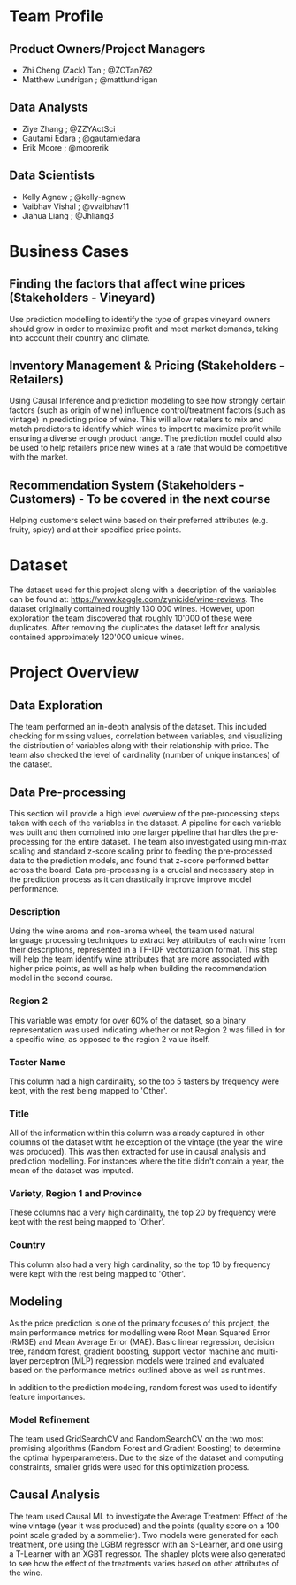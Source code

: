 # Team Profile

## Product Owners/Project Managers
- Zhi Cheng (Zack) Tan ; @ZCTan762
- Matthew Lundrigan ; @mattlundrigan

## Data Analysts
- Ziye Zhang ; @ZZYActSci
- Gautami Edara ; @gautamiedara
- Erik Moore ; @moorerik

## Data Scientists
- Kelly Agnew ; @kelly-agnew
- Vaibhav Vishal ; @vvaibhav11
- Jiahua Liang ; @Jhliang3


# Business Cases

## Finding the factors that affect wine prices (Stakeholders - Vineyard)
Use prediction modelling to identify the type of grapes vineyard owners should grow in order to maximize profit and meet market demands, taking into account their country and climate. 

## Inventory Management & Pricing (Stakeholders - Retailers)
Using Causal Inference and prediction modeling to see how strongly certain factors (such as origin of wine) influence control/treatment factors (such as vintage) in predicting price of wine. This will allow retailers to mix and match predictors to identify which wines to import to maximize profit while ensuring a diverse enough product range. The prediction model could also be used to help retailers price new wines at a rate that would be competitive with the market. 

## Recommendation System (Stakeholders - Customers) - To be covered in the next course 
Helping customers select wine based on their preferred attributes (e.g. fruity, spicy) and at their specified price points.

# Dataset

The dataset used for this project along with a description of the variables can be found at: https://www.kaggle.com/zynicide/wine-reviews. The dataset originally contained roughly 130'000 wines. However, upon exploration the team discovered that roughly 10'000 of these were duplicates. After removing the duplicates the dataset left for analysis contained approximately 120'000 unique wines.

# Project Overview

## Data Exploration
The team performed an in-depth analysis of the dataset. This included checking for missing values, correlation between variables, and visualizing the distribution of variables along with their relationship with price. The team also checked the level of cardinality (number of unique instances) of the dataset. 

## Data Pre-processing
This section will provide a high level overview of the pre-processing steps taken with each of the variables in the dataset. A pipeline for each variable was built and then combined into one larger pipeline that handles the pre-processing for the entire dataset. The team also investigated using min-max scaling and standard z-score scaling prior to feeding the pre-processed data to the prediction models, and found that z-score performed better across the board. Data pre-processing is a crucial and necessary step in the prediction process as it can drastically improve improve model performance. 

### Description

Using the wine aroma and non-aroma wheel, the team used natural language processing techniques to extract key attributes of each wine from their descriptions, represented in a TF-IDF vectorization format. This step will help the team identify wine attributes that are more associated with higher price points, as well as help when building the recommendation model in the second course.  

### Region 2

This variable was empty for over 60% of the dataset, so a binary representation was used indicating whether or not Region 2 was filled in for a specific wine, as opposed to the region 2 value itself. 

### Taster Name
This column had a high cardinality, so the top 5 tasters by frequency were kept, with the rest being mapped to 'Other'.

### Title
All of the information within this column was already captured in other columns of the dataset witht he exception of the vintage (the year the wine was produced). This was then extracted for use in causal analysis and prediction modelling. For instances where the title didn't contain a year, the mean of the dataset was imputed.

### Variety, Region 1 and Province 
These columns had a very high cardinality, the top 20 by frequency were kept with the rest being mapped to 'Other'. 

### Country
This column also had a very high cardinality, so the top 10 by frequency were kept with the rest being mapped to 'Other'.

## Modeling
As the price prediction is one of the primary focuses of this project, the main performance metrics for modelling were Root Mean Squared Error (RMSE) and Mean Average Error (MAE). Basic linear regression, decision tree, random forest, gradient boosting, support vector machine and multi-layer perceptron (MLP) regression models were trained and evaluated based on the performance metrics outlined above as well as runtimes. 

In addition to the prediction modeling, random forest was used to identify feature importances.

### Model Refinement

The team used GridSearchCV and RandomSearchCV on the two most promising algorithms (Random Forest and Gradient Boosting) to determine the optimal hyperparameters. Due to the size of the dataset and computing constraints, smaller grids were used for this optimization process. 

## Causal Analysis
The team used Causal ML to investigate the Average Treatment Effect of the wine vintage (year it was produced) and the points (quality score on a 100 point scale graded by a sommelier). Two models were generated for each treatment, one using the LGBM regressor with an S-Learner, and one using a T-Learner with an XGBT regressor. The shapley plots were also generated to see how the effect of the treatments varies based on other attributes of the wine.   



